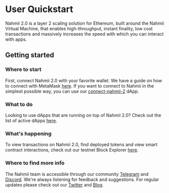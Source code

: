 # User Quickstart

Nahmii 2.0 is a layer 2 scaling solution for Ethereum, built around the Nahmii Virtual Machine, that enables high-throughput, instant finality, low cost transactions and massively increases the speed with which you can interact with apps. 

## Getting started

### Where to start

First, connect Nahmii 2.0 with your favorite wallet. We have a guide on how to connect with MetaMask [here](connect-via-metamask.md). If you want to connect to Nahmii in the simplest possible way, you can use our [connect-nahmii-2](https://nahmii-community.github.io/connect-nahmii-2/) dApp.

### What to do

Looking to use dApps that are running on top of Nahmii 2.0? Check out the list of active dApps [here](../user-docs/dapps-on-nahmii.md).

### What's happening

To view transactions on Nahmii 2.0, find deployed tokens and view smart contract interactions, check out our testnet Block Explorer [here](https://explorer.testnet.nahmii.io/).

### Where to find more info

The Nahmii team is accessible through our community [Telegram](https://t.me/nahmii) and [Discord](https://discord.gg/GKTsUTH). We're always listening for feedback and suggestions. For regular updates please check out our [Twitter](https://twitter.com/nahmii_io) and [Blog](https://blog.nahmii.io/).



